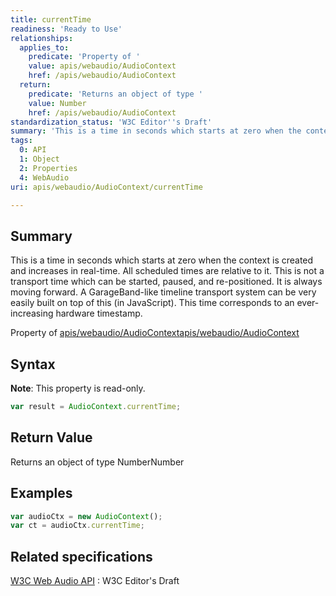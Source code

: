 ```yaml
---
title: currentTime
readiness: 'Ready to Use'
relationships:
  applies_to:
    predicate: 'Property of '
    value: apis/webaudio/AudioContext
    href: /apis/webaudio/AudioContext
  return:
    predicate: 'Returns an object of type '
    value: Number
    href: /apis/webaudio/AudioContext
standardization_status: 'W3C Editor''s Draft'
summary: 'This is a time in seconds which starts at zero when the context is created and increases in real-time. All scheduled times are relative to it. This is not a transport time which can be started, paused, and re-positioned. It is always moving forward. A GarageBand-like timeline transport system can be very easily built on top of this (in JavaScript). This time corresponds to an ever-increasing hardware timestamp.'
tags:
  0: API
  1: Object
  2: Properties
  4: WebAudio
uri: apis/webaudio/AudioContext/currentTime

---
```

## Summary

This is a time in seconds which starts at zero when the context is created and increases in real-time. All scheduled times are relative to it. This is not a transport time which can be started, paused, and re-positioned. It is always moving forward. A GarageBand-like timeline transport system can be very easily built on top of this (in JavaScript). This time corresponds to an ever-increasing hardware timestamp.

Property of [apis/webaudio/AudioContext](/apis/webaudio/AudioContext)[apis/webaudio/AudioContext](/apis/webaudio/AudioContext)

## Syntax

**Note**: This property is read-only.

``` js
var result = AudioContext.currentTime;
```

## Return Value

Returns an object of type NumberNumber

## Examples

``` js
var audioCtx = new AudioContext();
var ct = audioCtx.currentTime;
```

## Related specifications

[W3C Web Audio API](http://webaudio.github.io/web-audio-api/)
:   W3C Editor's Draft
